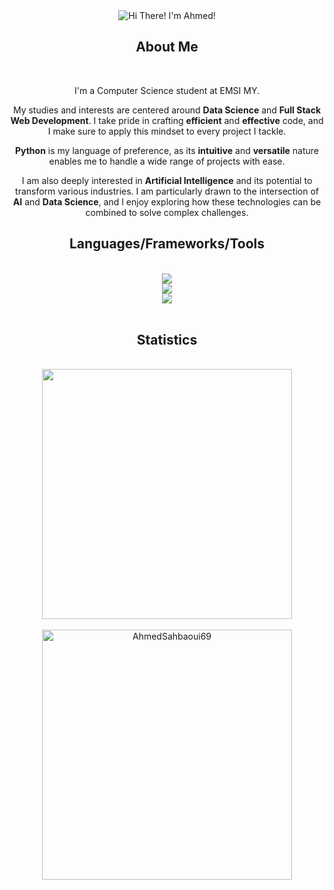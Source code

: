 <div align="center">
  
  <div align="center">
    <img src="https://readme-typing-svg.herokuapp.com?font=Honk&size=35&pause=1000&color=A52A2A&center=true&vCenter=true&random=false&width=700&height=70&lines=Hi+There!;I'm+Ahmed!" alt="Hi There! I'm Ahmed!" />
  </div>
  
  <h2>About Me</h2>
  
  <br/> 
  
  <p>I'm a Computer Science student at EMSI MY.</p>
  <p>My studies and interests are centered around <strong>Data Science</strong> and <strong>Full Stack Web Development</strong>. I take pride in crafting <strong>efficient</strong> and <strong>effective</strong> code, and I make sure to apply this mindset to every project I tackle.</p>
 <p><strong>Python</strong> is my language of preference, as its <strong>intuitive</strong> and <strong>versatile</strong> nature enables me to handle a wide range of projects with ease.</p>
  <p>I am also deeply interested in <strong>Artificial Intelligence</strong> and its potential to transform various industries. I am particularly drawn to the intersection of <strong>AI</strong> and <strong>Data Science</strong>, and I enjoy exploring how these technologies can be combined to solve complex challenges.</p>
</div>

<h2 align="center">Languages/Frameworks/Tools</h2>

<br/>

<div align="center">
    <img src="https://skillicons.dev/icons?i=cpp,python,django,flask,java,spring,react,javascript,typescript,html,css" /><br>
      <img src="https://skillicons.dev/icons?i=selenium,anaconda,vue,tailwind,bootstrap,sklearn,tensorflow,dart,flutter,androidstudio,idea"/><br>
    <img src="https://skillicons.dev/icons?i=vscode,php,dotnet,git,docker,bash,mysql,postgres,mongodb,nodejs,npm" /><br>
</div>

<br/>

<h2 align="center">Statistics</h2>

<br/>

<div align="center">
  <img width="400" src="https://github-readme-streak-stats.herokuapp.com/?user=AhmedSahbaoui69&theme=dark"/>
</br><br/>
  <img width="400" src="https://github-readme-stats.vercel.app/api/top-langs/?username=AhmedSahbaoui69&layout=compact&count_private=true&hide=HTML,CSS&theme=dark" alt="AhmedSahbaoui69" />

</br>

</div>
